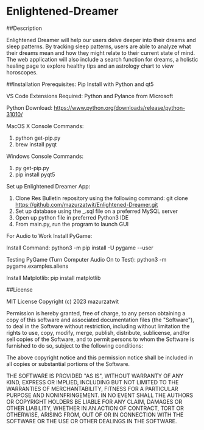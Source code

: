 # Enlightened-Dreamer

##Description

Enlightened Dreamer will help our users delve deeper into their dreams and sleep patterns. By tracking sleep patterns, users are able to analyze what their dreams mean and how they might relate to their current state of mind. The web application will also include a search function for dreams, a holistic healing page to explore healthy tips and an astrology chart to view horoscopes.

##Installation
Prerequisites: Pip Install with Python and qt5

VS Code Extensions Required: Python and Pylance from Microsoft 

Python Download: https://www.python.org/downloads/release/python-31010/ 

MacOS X Console Commands:
 1. python get-pip.py
 2. brew install pyqt

Windows Console Commands:
 1. py get-pip.py
 2. pip install pyqt5

Set up Enlightened Dreamer App:

1. Clone Res Bulletin repository using the following command: git clone https://github.com/mazurzatwit/Enlightened-Dreamer.git  
2. Set up database using the _.sql file on a preferred MySQL server
3. Open up python file in preferred Python3 IDE
4. From main.py, run the program to launch GUI

For Audio to Work Install PyGame:

Install Command:
python3 -m pip install -U pygame --user

Testing PyGame (Turn Computer Audio On to Test):
python3 -m pygame.examples.aliens 

Install Matplotlib:
pip install matplotlib

##License

MIT License
Copyright (c) 2023 mazurzatwit

Permission is hereby granted, free of charge, to any person obtaining a copy
of this software and associated documentation files (the "Software"), to deal
in the Software without restriction, including without limitation the rights
to use, copy, modify, merge, publish, distribute, sublicense, and/or sell
copies of the Software, and to permit persons to whom the Software is
furnished to do so, subject to the following conditions:

The above copyright notice and this permission notice shall be included in all
copies or substantial portions of the Software.

THE SOFTWARE IS PROVIDED "AS IS", WITHOUT WARRANTY OF ANY KIND, EXPRESS OR
IMPLIED, INCLUDING BUT NOT LIMITED TO THE WARRANTIES OF MERCHANTABILITY,
FITNESS FOR A PARTICULAR PURPOSE AND NONINFRINGEMENT. IN NO EVENT SHALL THE
AUTHORS OR COPYRIGHT HOLDERS BE LIABLE FOR ANY CLAIM, DAMAGES OR OTHER
LIABILITY, WHETHER IN AN ACTION OF CONTRACT, TORT OR OTHERWISE, ARISING FROM,
OUT OF OR IN CONNECTION WITH THE SOFTWARE OR THE USE OR OTHER DEALINGS IN THE
SOFTWARE.
